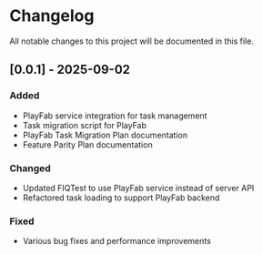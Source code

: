 # Changelog

All notable changes to this project will be documented in this file.

## [0.0.1] - 2025-09-02

### Added
- PlayFab service integration for task management
- Task migration script for PlayFab
- PlayFab Task Migration Plan documentation
- Feature Parity Plan documentation

### Changed
- Updated FIQTest to use PlayFab service instead of server API
- Refactored task loading to support PlayFab backend

### Fixed
- Various bug fixes and performance improvements
